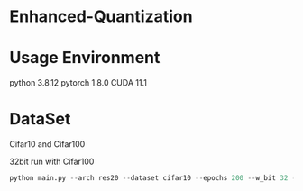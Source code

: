 # Enhanced-Quantization

# Usage Environment
python 3.8.12
pytorch 1.8.0
CUDA 11.1

# DataSet
Cifar10 and Cifar100

32bit run with Cifar100
```python 
python main.py --arch res20 --dataset cifar10 --epochs 200 --w_bit 32 -id 0,1 --wd 1e-4
```


